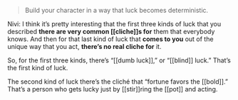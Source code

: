 > Build your character in a way that luck becomes deterministic.

Nivi: I think it’s pretty interesting that the first three kinds of luck that you described
__there are very common [[cliche]]s for__ them that everybody knows. 
And then for that last kind of luck that __comes to you__
out of the unique way that you act,
__there’s no real cliche for__ it.

So, for the first three kinds, there’s “[[dumb luck]],” or “[[blind]] luck.” That’s the first kind of luck. 

 The second kind of luck there’s the cliché that “fortune favors the [[bold]].” That’s a person who gets lucky just by [[stir]]ring the [[pot]] and acting.
